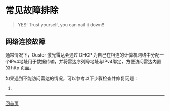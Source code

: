 # 常见故障排除

> YES! Trust yourself, you can nail it down!!

## 网络连接故障

通常情况下，Ouster 激光雷达会通过 DHCP 为自己在相连的计算机网络中分配一个IPv4地址用于数据传输，并将雷达序列号地址与IPv4绑定，方便访问雷达内置的 http 页面。

如果遇到不能访问雷达的情况，可以参考以下步骤检查并修复问题：

1. 


---
[回首页](#main)